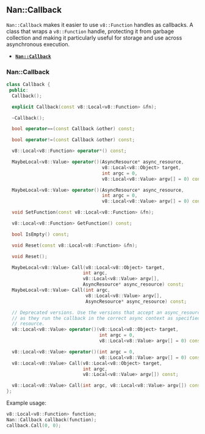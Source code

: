 ## Nan::Callback

`Nan::Callback` makes it easier to use `v8::Function` handles as callbacks. A class that wraps a `v8::Function` handle, protecting it from garbage collection and making it particularly useful for storage and use across asynchronous execution.

 - <a href="#api_nan_callback"><b><code>Nan::Callback</code></b></a>

<a name="api_nan_callback"></a>
### Nan::Callback

```c++
class Callback {
 public:
  Callback();

  explicit Callback(const v8::Local<v8::Function> &fn);

  ~Callback();

  bool operator==(const Callback &other) const;

  bool operator!=(const Callback &other) const;

  v8::Local<v8::Function> operator*() const;

  MaybeLocal<v8::Value> operator()(AsyncResource* async_resource,
                                   v8::Local<v8::Object> target,
                                   int argc = 0,
                                   v8::Local<v8::Value> argv[] = 0) const;

  MaybeLocal<v8::Value> operator()(AsyncResource* async_resource,
                                   int argc = 0,
                                   v8::Local<v8::Value> argv[] = 0) const;

  void SetFunction(const v8::Local<v8::Function> &fn);

  v8::Local<v8::Function> GetFunction() const;

  bool IsEmpty() const;

  void Reset(const v8::Local<v8::Function> &fn);

  void Reset();

  MaybeLocal<v8::Value> Call(v8::Local<v8::Object> target,
                            int argc,
                            v8::Local<v8::Value> argv[],
                            AsyncResource* async_resource) const;
  MaybeLocal<v8::Value> Call(int argc,
                             v8::Local<v8::Value> argv[],
                             AsyncResource* async_resource) const;

  // Deprecated versions. Use the versions that accept an async_resource instead
  // as they run the callback in the correct async context as specified by the
  // resource.
  v8::Local<v8::Value> operator()(v8::Local<v8::Object> target,
                                  int argc = 0,
                                  v8::Local<v8::Value> argv[] = 0) const;

  v8::Local<v8::Value> operator()(int argc = 0,
                                  v8::Local<v8::Value> argv[] = 0) const;
  v8::Local<v8::Value> Call(v8::Local<v8::Object> target,
                            int argc,
                            v8::Local<v8::Value> argv[]) const;

  v8::Local<v8::Value> Call(int argc, v8::Local<v8::Value> argv[]) const;
};
```

Example usage:

```c++
v8::Local<v8::Function> function;
Nan::Callback callback(function);
callback.Call(0, 0);
```
